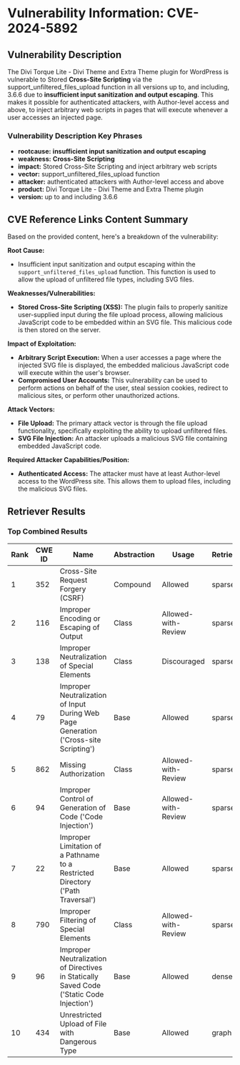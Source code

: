 # Vulnerability Information: CVE-2024-5892

## Vulnerability Description
The Divi Torque Lite - Divi Theme and Extra Theme plugin for WordPress is vulnerable to Stored **Cross-Site Scripting** via the support_unfiltered_files_upload function in all versions up to, and including, 3.6.6 due to **insufficient input sanitization and output escaping**. This makes it possible for authenticated attackers, with Author-level access and above, to inject arbitrary web scripts in pages that will execute whenever a user accesses an injected page.

### Vulnerability Description Key Phrases
- **rootcause:** **insufficient input sanitization and output escaping**
- **weakness:** **Cross-Site Scripting**
- **impact:** Stored Cross-Site Scripting and inject arbitrary web scripts
- **vector:** support_unfiltered_files_upload function
- **attacker:** authenticated attackers with Author-level access and above
- **product:** Divi Torque Lite - Divi Theme and Extra Theme plugin
- **version:** up to and including 3.6.6

## CVE Reference Links Content Summary
Based on the provided content, here's a breakdown of the vulnerability:

**Root Cause:**
- Insufficient input sanitization and output escaping within the `support_unfiltered_files_upload` function. This function is used to allow the upload of unfiltered file types, including SVG files.

**Weaknesses/Vulnerabilities:**
- **Stored Cross-Site Scripting (XSS):** The plugin fails to properly sanitize user-supplied input during the file upload process, allowing malicious JavaScript code to be embedded within an SVG file. This malicious code is then stored on the server.

**Impact of Exploitation:**
- **Arbitrary Script Execution:** When a user accesses a page where the injected SVG file is displayed, the embedded malicious JavaScript code will execute within the user's browser.
- **Compromised User Accounts:** This vulnerability can be used to perform actions on behalf of the user, steal session cookies, redirect to malicious sites, or perform other unauthorized actions.

**Attack Vectors:**
- **File Upload:** The primary attack vector is through the file upload functionality, specifically exploiting the ability to upload unfiltered files.
- **SVG File Injection:** An attacker uploads a malicious SVG file containing embedded JavaScript code.

**Required Attacker Capabilities/Position:**
- **Authenticated Access:** The attacker must have at least Author-level access to the WordPress site. This allows them to upload files, including the malicious SVG files.

## Retriever Results

### Top Combined Results

| Rank | CWE ID | Name | Abstraction | Usage  | Retrievers | Individual Scores |
|------|--------|------|-------------|-------|------------|-------------------|
| 1 | 352 | Cross-Site Request Forgery (CSRF) | Compound | Allowed | sparse | 0.519 |
| 2 | 116 | Improper Encoding or Escaping of Output | Class | Allowed-with-Review | sparse | 0.509 |
| 3 | 138 | Improper Neutralization of Special Elements | Class | Discouraged | sparse | 0.486 |
| 4 | 79 | Improper Neutralization of Input During Web Page Generation ('Cross-site Scripting') | Base | Allowed | sparse | 0.460 |
| 5 | 862 | Missing Authorization | Class | Allowed-with-Review | sparse | 0.412 |
| 6 | 94 | Improper Control of Generation of Code ('Code Injection') | Base | Allowed-with-Review | sparse | 0.401 |
| 7 | 22 | Improper Limitation of a Pathname to a Restricted Directory ('Path Traversal') | Base | Allowed | sparse | 0.394 |
| 8 | 790 | Improper Filtering of Special Elements | Class | Allowed-with-Review | sparse | 0.393 |
| 9 | 96 | Improper Neutralization of Directives in Statically Saved Code ('Static Code Injection') | Base | Allowed | dense | 0.566 |
| 10 | 434 | Unrestricted Upload of File with Dangerous Type | Base | Allowed | graph | 0.003 |

